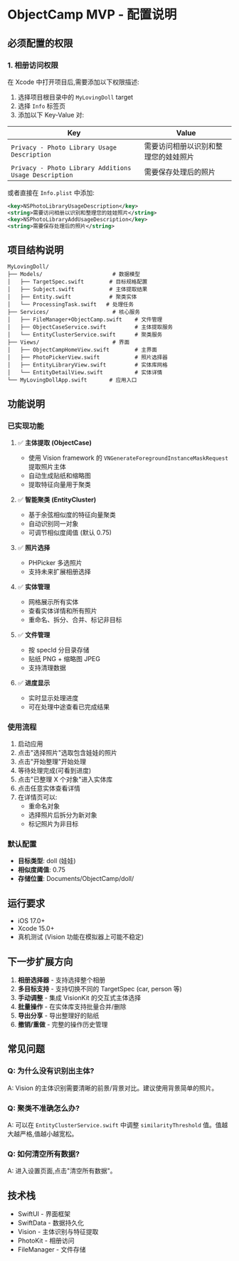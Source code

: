 # ObjectCamp MVP - 配置说明

## 必须配置的权限

### 1. 相册访问权限

在 Xcode 中打开项目后,需要添加以下权限描述:

1. 选择项目根目录中的 `MyLovingDoll` target
2. 选择 `Info` 标签页
3. 添加以下 Key-Value 对:

| Key | Value |
|-----|-------|
| `Privacy - Photo Library Usage Description` | 需要访问相册以识别和整理您的娃娃照片 |
| `Privacy - Photo Library Additions Usage Description` | 需要保存处理后的照片 |

或者直接在 `Info.plist` 中添加:

```xml
<key>NSPhotoLibraryUsageDescription</key>
<string>需要访问相册以识别和整理您的娃娃照片</string>
<key>NSPhotoLibraryAddUsageDescription</key>
<string>需要保存处理后的照片</string>
```

## 项目结构说明

```
MyLovingDoll/
├── Models/                      # 数据模型
│   ├── TargetSpec.swift        # 目标规格配置
│   ├── Subject.swift           # 主体提取结果
│   ├── Entity.swift            # 聚类实体
│   └── ProcessingTask.swift   # 处理任务
├── Services/                    # 核心服务
│   ├── FileManager+ObjectCamp.swift    # 文件管理
│   ├── ObjectCaseService.swift         # 主体提取服务
│   └── EntityClusterService.swift      # 聚类服务
├── Views/                       # 界面
│   ├── ObjectCampHomeView.swift        # 主界面
│   ├── PhotoPickerView.swift           # 照片选择器
│   ├── EntityLibraryView.swift         # 实体库网格
│   └── EntityDetailView.swift          # 实体详情
└── MyLovingDollApp.swift       # 应用入口
```

## 功能说明

### 已实现功能

1. ✅ **主体提取 (ObjectCase)**
   - 使用 Vision framework 的 `VNGenerateForegroundInstanceMaskRequest` 提取照片主体
   - 自动生成贴纸和缩略图
   - 提取特征向量用于聚类

2. ✅ **智能聚类 (EntityCluster)**
   - 基于余弦相似度的特征向量聚类
   - 自动识别同一对象
   - 可调节相似度阈值 (默认 0.75)

3. ✅ **照片选择**
   - PHPicker 多选照片
   - 支持未来扩展相册选择

4. ✅ **实体管理**
   - 网格展示所有实体
   - 查看实体详情和所有照片
   - 重命名、拆分、合并、标记非目标

5. ✅ **文件管理**
   - 按 specId 分目录存储
   - 贴纸 PNG + 缩略图 JPEG
   - 支持清理数据

6. ✅ **进度显示**
   - 实时显示处理进度
   - 可在处理中途查看已完成结果

### 使用流程

1. 启动应用
2. 点击"选择照片"选取包含娃娃的照片
3. 点击"开始整理"开始处理
4. 等待处理完成(可看到进度)
5. 点击"已整理 X 个对象"进入实体库
6. 点击任意实体查看详情
7. 在详情页可以:
   - 重命名对象
   - 选择照片后拆分为新对象
   - 标记照片为非目标

### 默认配置

- **目标类型**: doll (娃娃)
- **相似度阈值**: 0.75
- **存储位置**: Documents/ObjectCamp/doll/

## 运行要求

- iOS 17.0+
- Xcode 15.0+
- 真机测试 (Vision 功能在模拟器上可能不稳定)

## 下一步扩展方向

1. **相册选择器** - 支持选择整个相册
2. **多目标支持** - 支持切换不同的 TargetSpec (car, person 等)
3. **手动调整** - 集成 VisionKit 的交互式主体选择
4. **批量操作** - 在实体库支持批量合并/删除
5. **导出分享** - 导出整理好的贴纸
6. **撤销/重做** - 完整的操作历史管理

## 常见问题

### Q: 为什么没有识别出主体?
A: Vision 的主体识别需要清晰的前景/背景对比。建议使用背景简单的照片。

### Q: 聚类不准确怎么办?
A: 可以在 `EntityClusterService.swift` 中调整 `similarityThreshold` 值。值越大越严格,值越小越宽松。

### Q: 如何清空所有数据?
A: 进入设置页面,点击"清空所有数据"。

## 技术栈

- SwiftUI - 界面框架
- SwiftData - 数据持久化
- Vision - 主体识别与特征提取
- PhotoKit - 相册访问
- FileManager - 文件存储
